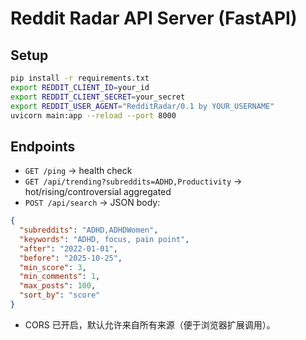 
# Reddit Radar API Server (FastAPI)

## Setup
```bash
pip install -r requirements.txt
export REDDIT_CLIENT_ID=your_id
export REDDIT_CLIENT_SECRET=your_secret
export REDDIT_USER_AGENT="RedditRadar/0.1 by YOUR_USERNAME"
uvicorn main:app --reload --port 8000
```

## Endpoints
- `GET /ping` → health check
- `GET /api/trending?subreddits=ADHD,Productivity` → hot/rising/controversial aggregated
- `POST /api/search` → JSON body:
```json
{
  "subreddits": "ADHD,ADHDWomen",
  "keywords": "ADHD, focus, pain point",
  "after": "2022-01-01",
  "before": "2025-10-25",
  "min_score": 3,
  "min_comments": 1,
  "max_posts": 100,
  "sort_by": "score"
}
```
- CORS 已开启，默认允许来自所有来源（便于浏览器扩展调用）。
